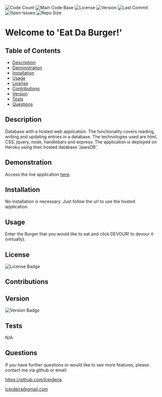 
  ![Code Count](https://img.shields.io/github/languages/count/lcerdeira/mvchandle) 
  ![Main Code Base](https://img.shields.io/github/languages/top/lcerdeira/mvchandle) 
  ![License](https://img.shields.io/badge/license-MIT-blue) 
  ![Version](https://img.shields.io/badge/version-1.0-red) 
  ![Last Commit](https://img.shields.io/github/last-commit/lcerdeira/mvchandle) 
  ![Open Issues](https://img.shields.io/github/issues-raw/lcerdeira/mvchandle) 
  ![Repo Size](https://img.shields.io/github/repo-size/lcerdeira/mvchandle)

  # Welcome to 'Eat Da Burger!'


  ## Table of Contents

  * [Description](#Description)
  * [Demonstration](#Demonstration)
  * [Installation](#Installation)
  * [Usage](#Usage)
  * [License](#License)
  * [Contributions](#Contributions)
  * [Version](#Version)
  * [Tests](#Tests)
  * [Questions](#Questions)


  ## Description

  Database with a hosted web application. The functionality covers reading, writing and updating entries in a database. The technologies used are html, CSS, jquery, node, handlebars and express. The application is deployed on Heroku using their hosted database 'JawsDB'.


  ## Demonstration

  Access the live application [here]().

  ## Installation

  No installation is necessary. Just follow the url to use the hosted application.

  ## Usage

  Enter the Burger that you would like to eat and click DEVOUR! to devour it (virtually).

  ## License

  ![License Badge](https://img.shields.io/badge/license-MIT-blue)

  ## Contributions


  ## Version

  ![Version Badge](https://img.shields.io/badge/version-1.0-red)

  ## Tests

 N/A

  ## Questions

  If you have further questions or would like to see more features, please contact me via github or email:

  https://github.com/lcerdeira 

  lcerdeira@gmail.com
  